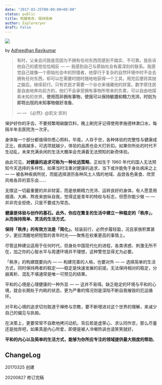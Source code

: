 ```yaml
---
date: "2017-03-25T00:00:00+08:00"
status: public
title: 构建秩序，保持简单
author: Exploreryer
draft: False
---
```



![](https://raw.githubusercontent.com/onlinepic/Image-hosting-service/master/img/Stagnant%20flat%20illustration%20flat%20design%20illustration%20art%20illustration%20i.png)

by [Adheedhan Ravikumar](https://dribbble.com/adheedhan)

> 有时，父亲会问我是否因为不拥有任何东西而感到不踏实、不可靠。我告诉他自己的感觉恰恰相反 — — 我感到自己与原始社会有着深刻的联系。我感觉自己就像一个原始社会中的狩猎者，他穿行于复杂的自然环境中时不会去拥有任何东西，却可以在需要时随时随地地获得一个工具，用完后便将其抛之脑后，继续前行。只有农民才需要一个谷仓来储藏他的财富。数字原住民是自由地奔向前方的，他们不会承受拥有事物所带来的负累，可以自由地探索未知的世界。**使用而非拥有事物，使我可以保持敏捷和精力充沛，时刻为即将出现的未知事物做好准备**。
> 
> — — 《必然》@凯文·凯利

保护好你的牙齿，不要频繁喝碳酸饮料，晚上刷完牙记得使用李施德林漱口水，每隔半年去医院洗一次牙。

身体每一个部分都值得你悉心照料，毕竟，人存于世，各种体验的完整性与健康成正比，疾病越多，可选项就越少，体验的品质也会大打折扣。如果你所处的时代不生动乱，未来充满余闲的生活大概率会充满着无法预知的新奇体验。

由此可见，**对健康的追求可称为一种长远策略**，正如生于 1960 年代的国人无法预知今天选择的多样性，如果当时注重对健康的追求，当下或许能免于身处病床之上 — — 被各种疾病所扰，而能选择游历各种风土人情的地域、品尝各色美食、欣赏风格各异的音乐会……

支撑这一切最重要的并非财富，而是依赖精力充沛、运转良好的身体。有人愿意用烟酒、大麻、熬夜来放纵自我，觉得这是青年的特权与标志，但愿你能少做 — — 并非完全拒绝，只是不要成为常态。

**健康是体验与创作的基石。此外，你应在繁复的生活中建立一种稳定的「秩序」，从而保持简单、灵活的生活方式**。

**保持「秩序」的有效方法是「简化」**。轻装前行，必然步履轻盈，况且家族积累甚少，更应清醒地把短暂的青年时光——聚焦在权重更高的事情上。

尽管这种建议适用于任何时代，但身处中国现代化的进程，各类诱惑、刺激无所不在，加之你的心智水平与周遭环境并不理想，这种警觉显得尤为必要。

「秩序」的构建既要向内 — — 构建完善的人格，也要对外 — — 选择简单的生活方式，同时保持两者的稳定——稳定是快速发展的前提。无法保持相对的稳定，分崩离析、混乱不堪通常是唯一可预见的结果。

平和的心境是心理健康的一种外显 — — 这并不易得。缺乏稳定的环境与平和的心境，就会长期处于内耗的状态，更为严重的情况则是深陷不断自我摧毁的厄运循环。

对平和心境的追求切勿取道于禅修与宗教，要不断增进对这个世界的理解，来减少自己的偏见与执拗。

在决策上，更要常常不自欺地拷问动机，背后若是虚荣心、求认同作祟，那么尽量还是抛弃吧，如果真是内心所爱，即便是被人冷嘲热讽也请笑笑就好。

**平和的内心以及简单的生活方式，能够为你所应专注的领域提供最大限度的帮助**。

## ChangeLog

20170325 创建  

20200827 修订完稿 